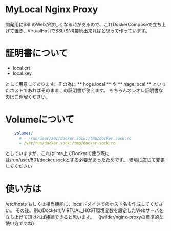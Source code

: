 # MyLocal Nginx Proxy

開発用にSSLのWebが欲しくなる時があるので、これDockerComposeで立ち上げて置き、VirtualHostでSSL(SNI)接続出来ればと思って作っています。

# 証明書について

* local.crt
* local.key

として用意してあります。その為に ** hoge.local ** や ** hage.local ** といったホストであればそのままこの証明書が使えます。
もちろんオレオレ証明書なのはご理解ください。

# Volumeについて

```yaml
    volumes:
      # - /run/user/501/docker.sock:/tmp/docker.sock:ro
      - /var/run/docker.sock:/tmp/docker.sock:ro      
```

としていますが、これはlima上でDockerで使う際には/run/user/501/docker.sockとする必要があったためです。
環境に応じて変更してください

# 使い方は

/etc/hosts もしくは相当機能に、localドメインでのホスト名を作成してください。
その後、別のDockerでVIRTUAL_HOST環境変数を設定したWebサーバを立ち上げて頂ければ接続できると思います。
（jwilder/nginx-proxyの標準的な使い方ですね）



